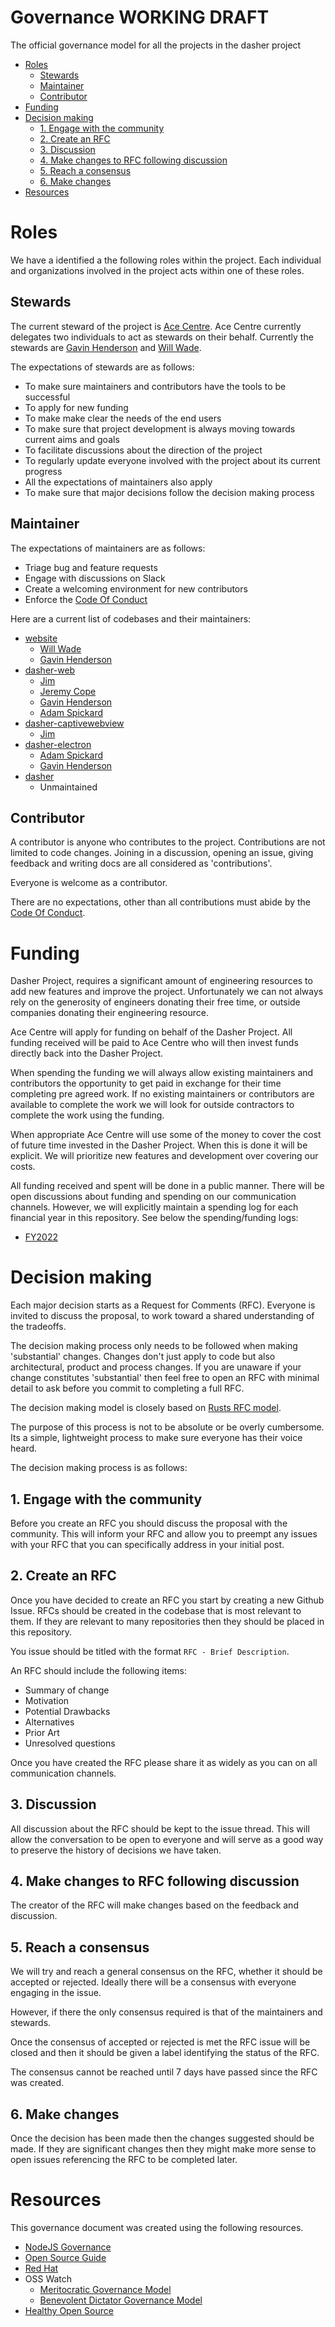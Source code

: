 # Governance WORKING DRAFT <!-- omit in toc -->

The official governance model for all the projects in the dasher project

- [Roles](#roles)
  - [Stewards](#stewards)
  - [Maintainer](#maintainer)
  - [Contributor](#contributor)
- [Funding](#funding)
- [Decision making](#decision-making)
  - [1. Engage with the community](#1-engage-with-the-community)
  - [2. Create an RFC](#2-create-an-rfc)
  - [3. Discussion](#3-discussion)
  - [4. Make changes to RFC following discussion](#4-make-changes-to-rfc-following-discussion)
  - [5. Reach a consensus](#5-reach-a-consensus)
  - [6. Make changes](#6-make-changes)
- [Resources](#resources)

# Roles

We have a identified a the following roles within the project. Each individual and organizations involved in the project acts within one of these roles.

## Stewards

The current steward of the project is [Ace Centre](http://acecentre.org.uk/). Ace Centre currently delegates two individuals to act as stewards on their behalf. Currently the stewards are [Gavin Henderson](https://acecentre.org.uk/about/staff/gavin-henderson) and [Will Wade](https://acecentre.org.uk/about/staff/will-wade).

The expectations of stewards are as follows:

- To make sure maintainers and contributors have the tools to be successful
- To apply for new funding
- To make make clear the needs of the end users
- To make sure that project development is always moving towards current aims and goals
- To facilitate discussions about the direction of the project
- To regularly update everyone involved with the project about its current progress
- All the expectations of maintainers also apply
- To make sure that major decisions follow the decision making process

## Maintainer

The expectations of maintainers are as follows:

- Triage bug and feature requests
- Engage with discussions on Slack
- Create a welcoming environment for new contributors
- Enforce the [Code Of Conduct](./code-of-conduct.md)

Here are a current list of codebases and their maintainers:

- [website](https://github.com/dasher-project/website)
  - [Will Wade](https://github.com/willwade)
  - [Gavin Henderson](https://github.com/gavinhenderson5)
- [dasher-web](https://github.com/dasher-project/dasher-web)
  - [Jim](https://github.com/sjjhsjjh)
  - [Jeremy Cope](https://github.com/jcope)
  - [Gavin Henderson](https://github.com/gavinhenderson5)
  - [Adam Spickard](https://github.com/aspickard)
- [dasher-captivewebview](https://github.com/dasher-project/dasher-captivewebview)
  - [Jim](https://github.com/sjjhsjjh)
- [dasher-electron](https://github.com/dasher-project/dasher-electron)
  - [Adam Spickard](https://github.com/aspickard)
  - [Gavin Henderson](https://github.com/gavinhenderson5)
- [dasher](https://github.com/dasher-project/dasher)
  - Unmaintained

## Contributor

A contributor is anyone who contributes to the project. Contributions are not limited to code changes. Joining in a discussion, opening an issue, giving feedback and writing docs are all considered as 'contributions'.

Everyone is welcome as a contributor.

There are no expectations, other than all contributions must abide by the [Code Of Conduct](./code-of-conduct.md).

# Funding

Dasher Project, requires a significant amount of engineering resources to add new features and improve the project. Unfortunately we can not always rely on the generosity of engineers donating their free time, or outside companies donating their engineering resource.

Ace Centre will apply for funding on behalf of the Dasher Project. All funding received will be paid to Ace Centre who will then invest funds directly back into the Dasher Project.

When spending the funding we will always allow existing maintainers and contributors the opportunity to get paid in exchange for their time completing pre agreed work. If no existing maintainers or contributors are available to complete the work we will look for outside contractors to complete the work using the funding.

When appropriate Ace Centre will use some of the money to cover the cost of future time invested in the Dasher Project. When this is done it will be explicit. We will prioritize new features and development over covering our costs.

All funding received and spent will be done in a public manner. There will be open discussions about funding and spending on our communication channels. However, we will explicitly maintain a spending log for each financial year in this repository. See below the spending/funding logs:

- [FY2022](./FY2022.md)

# Decision making

Each major decision starts as a Request for Comments (RFC). Everyone is invited to discuss the proposal, to work toward a shared understanding of the tradeoffs.

The decision making process only needs to be followed when making 'substantial' changes. Changes don't just apply to code but also architectural, product and process changes. If you are unaware if your change constitutes 'substantial' then feel free to open an RFC with minimal detail to ask before you commit to completing a full RFC.

The decision making model is closely based on [Rusts RFC model](https://github.com/rust-lang/rfcs).

The purpose of this process is not to be absolute or be overly cumbersome. Its a simple, lightweight process to make sure everyone has their voice heard.

The decision making process is as follows:

## 1. Engage with the community

Before you create an RFC you should discuss the proposal with the community. This will inform your RFC and allow you to preempt any issues with your RFC that you can specifically address in your initial post.

## 2. Create an RFC

Once you have decided to create an RFC you start by creating a new Github Issue. RFCs should be created in the codebase that is most relevant to them. If they are relevant to many repositories then they should be placed in this repository.

You issue should be titled with the format `RFC - Brief Description`.

An RFC should include the following items:

- Summary of change
- Motivation
- Potential Drawbacks
- Alternatives
- Prior Art
- Unresolved questions

Once you have created the RFC please share it as widely as you can on all communication channels.

## 3. Discussion

All discussion about the RFC should be kept to the issue thread. This will allow the conversation to be open to everyone and will serve as a good way to preserve the history of decisions we have taken.

## 4. Make changes to RFC following discussion

The creator of the RFC will make changes based on the feedback and discussion.

## 5. Reach a consensus

We will try and reach a general consensus on the RFC, whether it should be accepted or rejected. Ideally there will be a consensus with everyone engaging in the issue.

However, if there the only consensus required is that of the maintainers and stewards.

Once the consensus of accepted or rejected is met the RFC issue will be closed and then it should be given a label identifying the status of the RFC.

The consensus cannot be reached until 7 days have passed since the RFC was created.

## 6. Make changes

Once the decision has been made then the changes suggested should be made. If they are significant changes then they might make more sense to open issues referencing the RFC to be completed later.

# Resources

This governance document was created using the following resources.

- [NodeJS Governance](https://github.com/nodejs/node/blob/master/GOVERNANCE.md#collaborator-activities)
- [Open Source Guide](https://opensource.guide/leadership-and-governance/)
- [Red Hat](https://www.redhat.com/en/resources/guide-to-open-source-project-governance-models-overview)
- OSS Watch
  - [Meritocratic Governance Model](http://oss-watch.ac.uk/resources/meritocraticgovernancemodel)
  - [Benevolent Dictator Governance Model](http://oss-watch.ac.uk/resources/benevolentdictatorgovernancemodel)
- [Healthy Open Source](https://medium.com/the-node-js-collection/healthy-open-source-967fa8be7951)

